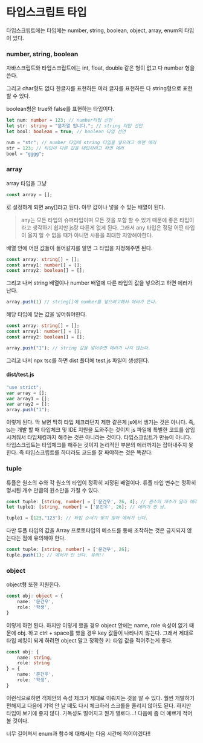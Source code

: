 # 타입스크립트 타입

타입스크립트에는 타입에는 number, string, boolean, object, array, enum의 타입이 있다.

### number, string, boolean

자바스크립트와 타입스크립트에는 int, float, double 같은 형이 없고 다 number 형을 쓴다.

그리고 char형도 없다 한글자를 표현하든 여러 글자를 표현하든 다 string형으로 표현할 수 있다.

boolean형은 true와 false를 표현하는 타입이다.

```ts
let num: number = 123; // number타입 선언
let str: string = "문자열 입니다."; // string 타입 선언
let bool: boolean = true; // boolean 타입 선언

num = "str"; // number 타입에 string 타입을 넣으려고 하면 에러
str = 123; // 타입이 다른 값을 대입하려고 하면 에러
bool = "gggg";
```

### array

array 타입을 그냥

```ts
const array = [];
```
로 설정하게 되면 any[]라고 된다. 아무 값이나 넣을 수 있는 배열이 된다. 

> any는 모든 타입의 슈퍼타입이며 모든 것을 포함 할 수 있기 때문에 좋은 타입이라고 생각하기 쉽지만 js랑 다른게 없게 된다. 그래서 any 타입은 정말 어떤 타입이 올지 알 수 없을 때가 아니면 사용을 최대한 지양해야한다.

 배열 안에 어떤 값들이 들어갈지를 알면 그 타입을 지정해주면 된다.

```ts
const array: string[] = [];
const array1: number[] = [];
const array2: boolean[] = [];
```
그리고 나서 string 배열이나 number 배열에 다른 타입의 값을 넣으려고 하면 에러가 난다.

```ts
array.push(1) // string[]에 number를 넣으려고해서 에러가 뜬다.
```
해당 타입에 맞는 값을 넣어줘야한다.

```ts
const array: string[] = [];
const array1: number[] = [];
const array2: boolean[] = [];

array.push("1"); // string 값을 넣어주면 에러가 나지 않는다.
```
그리고 나서 npx tsc를 하면 dist 폴더에 test.js 파일이 생성된다.

#### dist/test.js
```js
"use strict";
var array = [];
var array1 = [];
var array2 = [];
array.push("1");
```
이렇게 된다. 딱 보면 딱히 타입 체크라던지 제한 같은게 js에서 생기는 것은 아니다. 즉, ts는 개발 할 때 타입체크 및 IDE 지원을 도와주는 것이지 js 파일에 특별한 코드를 삽입 시켜줘서 타입체킹까지 해주는 것은 아니라는 것이다. 타입스크립트가 만능이 아니다. 타입스크립트는 타입체크를 해주는 것이지 논리적인 부분의 에러까지는 잡아내주지 못 한다. 즉 타입스크립트를 하더라도 코드를 잘 짜야하는 것은 똑같다.

### tuple

튜플은 원소의 수와 각 원소의 타입이 정확히 지정된 배열이다.
튜플 타입 변수는 정확히 명시된 개수 만큼의 원소만을 가질 수 있다.

```ts
const tuple: [string, number] = ['문건우', 26, 4]; // 원소의 개수가 달라 에러가 난다.
let tuple1: [string, number] = ['문건우', 26]; // 에러가 안 남.

tuple1 = [123,"123"]; // 타입 순서가 맞지 않아 에러가 난다.
```
다만 튜플 타입의 값을 Array 프로토타입의 메소드를 통해 조작하는 것은 금지되지 않는다는 점에 유의해야 한다.

```ts
const tuple: [string, number] = ['문건우', 26];
tuple.push(1); // 에러가 안 난다. 유의!!
```

### object

object형 또한 지원한다.

```ts
const obj: object = {
    name: '문건우',
    role: '학생',
}
```
이렇게 하면 된다. 하지만 이렇게 했을 경우 object 안에는 name, role 속성이 없기 때문에 obj. 하고 ctrl + space를 했을 경우 key 값들이 나타나지 않는다. 그래서 제대로 타입 체킹이 되게 하려면 object 말고 정확한 키: 타입 값을 적어주는게 좋다.

```ts
const obj: {
    name: string,
    role: string
} = {
    name: '문건우',
    role: '학생',
}

```
이런식으로하면 객체안의 속성 체크가 제대로 이뤄지는 것을 알 수 있다. 훨씬 개발하기 편해지고 다음에 기억 안 날 때도 다시 체크하러 스크롤을 올리지 않아도 된다.
하지만 타입이 보기에 좋지 않다. 가독성도 떨어지고 뭔가 별로다...! 다음에 좀 더 예쁘게 적어볼 것이다.

너무 길어져서 enum과 함수에 대해서는 다음 시간에 적어야겠다!!